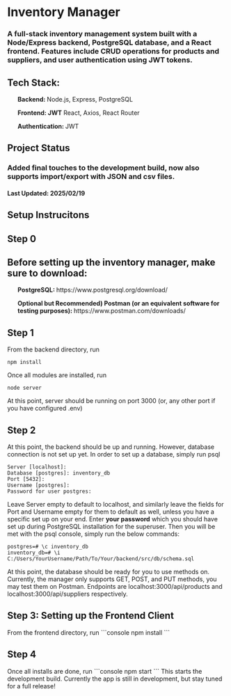 <h1>Inventory Manager</h1>
<h3>A full-stack inventory management system built with a Node/Express backend, PostgreSQL database, and a React frontend. Features include CRUD operations for products and suppliers, and user authentication using JWT tokens.</h3>

<h2><b>Tech Stack:</b></h2>
<ul><b>Backend: </b> Node.js, Express, PostgreSQL</ul>
<ul><b>Frontend: JWT</b> React, Axios, React Router  </ul>
<ul><b>Authentication: </b> JWT</ul>

<h2>Project Status</h2>
<h3>Added final touches to the development build, now also supports import/export with JSON and csv files.</h3>
<h4>Last Updated: 2025/02/19</h4>



<h2>Setup Instrucitons</h2>

<h2>Step 0</h2>
<h2>Before setting up the inventory manager, make sure to download:</h2>
<ul><b>PostgreSQL: </b>https://www.postgresql.org/download/</ul>
<ul><b>Optional but Recommended) Postman (or an equivalent software for testing purposes): </b>https://www.postman.com/downloads/</ul>

<h2>Step 1</h2>
From the backend directory, run

```console
npm install
```
Once all modules are installed, run
```console
node server
```
At this point, server should be running on port 3000 (or, any other port if you have configured .env)
<h2>Step 2</h2>
At this point, the backend should be up and running. However, database connection is not set up yet. In order to set up a database, simply run psql

```console
Server [localhost]:
Database [postgres]: inventory_db
Port [5432]:
Username [postgres]:
Password for user postgres:
```

Leave Server empty to default to localhost, and similarly leave the fields for Port and Username empty for them to default as well, unless you have a specific set up on your end.
Enter <b>your password</b> which you should have set up during PostgreSQL installation for the superuser.
Then you will be met with the psql console, simply run the below commands:
```
postgres=# \c inventory_db
inventory_db=# \i C:/Users/YourUsername/Path/To/Your/backend/src/db/schema.sql
```
At this point, the database should be ready for you to use methods on.
Currently, the manager only supports GET, POST, and PUT methods, you may test them on Postman.
Endpoints are localhost:3000/api/products and localhost:3000/api/suppliers respectively.

<h2>Step 3: Setting up the Frontend Client</h2>
From the frontend directory, run
```console
npm install
```

<h2>Step 4</h2>
Once all installs are done, run
```console
npm start
```
This starts the development build. Currently the app is still in development, but stay tuned for a full release!



